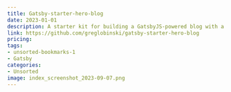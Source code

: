 ```yaml
---
title: Gatsby-starter-hero-blog
date: 2023-01-01
description: A starter kit for building a GatsbyJS-powered blog with a hero section on the home page.
link: https://github.com/greglobinski/gatsby-starter-hero-blog
pricing: 
tags: 
- unsorted-bookmarks-1 
- Gatsby
categories: 
- Unsorted 
image: index_screenshot_2023-09-07.png
---
```

